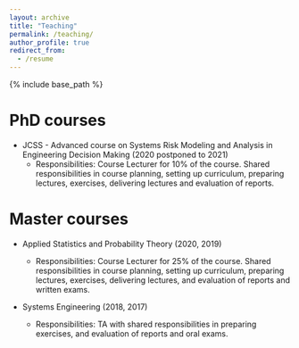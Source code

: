 ```yaml
---
layout: archive
title: "Teaching"
permalink: /teaching/
author_profile: true
redirect_from:
  - /resume
---
```


{% include base_path %}

PhD courses
======
* JCSS - Advanced course on Systems Risk Modeling and Analysis in Engineering Decision Making (2020 postponed to 2021)
  * Responsibilities: Course Lecturer for 10% of the course. Shared responsibilities in course planning, setting up curriculum, preparing lectures, exercises, delivering lectures and evaluation of reports.  


Master courses
======
* Applied Statistics and Probability Theory (2020, 2019)
  * Responsibilities: Course Lecturer for 25% of the course. Shared responsibilities in course planning, setting up curriculum, preparing lectures, exercises,
delivering lectures, and evaluation of reports and written exams.

* Systems Engineering (2018, 2017)
  * Responsibilities: TA with shared responsibilities in preparing exercises, and evaluation of reports and oral exams.
